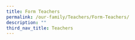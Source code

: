 ```yaml
---
title: Form Teachers
permalink: /our-family/Teachers/Form-Teachers/
description: ""
third_nav_title: Teachers
---
```

